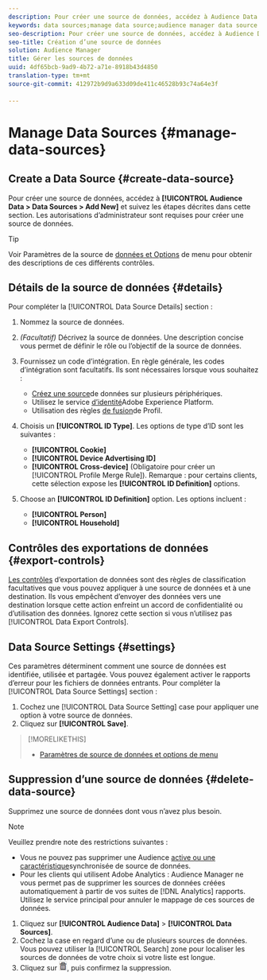 ```yaml
---
description: Pour créer une source de données, accédez à Audience Data > Data Sources > Ajouter New et suivez les étapes décrites ici pour chaque section. Les autorisations d’administrateur sont requises pour créer une source de données.
keywords: data sources;manage data source;audience manager data source
seo-description: Pour créer une source de données, accédez à Audience Data > Data Sources > Ajouter New et suivez les étapes décrites ici pour chaque section. Les autorisations d’administrateur sont requises pour créer une source de données.
seo-title: Création d’une source de données
solution: Audience Manager
title: Gérer les sources de données
uuid: 4df65bcb-9ad9-4b72-a71e-8918b43d4850
translation-type: tm+mt
source-git-commit: 412972b9d9a633d09de411c46528b93c74a64e3f

---
```



# Manage Data Sources {#manage-data-sources}

## Create a Data Source {#create-data-source}

Pour créer une source de données, accédez à **[!UICONTROL Audience Data > Data Sources > Add New]** et suivez les étapes décrites dans cette section. Les autorisations d’administrateur sont requises pour créer une source de données.

<!-- create-datasource.xml -->

>[!TIP]
>
>Voir Paramètres de la source de [données et Options](../features/datasources-list-and-settings.md#settings-menu-options) de menu pour obtenir des descriptions de ces différents contrôles.

## Détails de la source de données {#details}

Pour compléter la [!UICONTROL Data Source Details] section :

1. Nommez la source de données.
1. *(Facultatif)* Décrivez la source de données. Une description concise vous permet de définir le rôle ou l’objectif de la source de données.
1. Fournissez un code d’intégration. En règle générale, les codes d’intégration sont facultatifs. Ils sont nécessaires lorsque vous souhaitez :

   * [Créez une source](../features/profile-merge-rules/merge-rules-start.md#create-data-source)de données sur plusieurs périphériques.
   * Utilisez le service [d’identité](https://docs.adobe.com/content/help/en/id-service/using/home.html)Adobe Experience Platform.
   * Utilisation des règles [de fusion](../features/profile-merge-rules/merge-rules-start.md)de Profil.

1. Choisis un **[!UICONTROL ID Type]**. Les options de type d’ID sont les suivantes :

   * **[!UICONTROL Cookie]**
   * **[!UICONTROL Device Advertising ID]**
   * **[!UICONTROL Cross-device]** (Obligatoire pour créer un [!UICONTROL Profile Merge Rule]). Remarque : pour certains clients, cette sélection expose les **[!UICONTROL ID Definition]** options.

1. Choose an **[!UICONTROL ID Definition]** option. Les options incluent :

   * **[!UICONTROL Person]**
   * **[!UICONTROL Household]**

## Contrôles des exportations de données {#export-controls}

[Les contrôles](../features/data-export-controls.md) d’exportation de données sont des règles de classification facultatives que vous pouvez appliquer à une source de données et à une destination. Ils vous empêchent d’envoyer des données vers une destination lorsque cette action enfreint un accord de confidentialité ou d’utilisation des données. Ignorez cette section si vous n’utilisez pas [!UICONTROL Data Export Controls].

## Data Source Settings {#settings}

Ces paramètres déterminent comment une source de données est identifiée, utilisée et partagée. Vous pouvez également activer le rapports d’erreur pour les fichiers de données entrants. Pour compléter la [!UICONTROL Data Source Settings] section :

1. Cochez une [!UICONTROL Data Source Setting] case pour appliquer une option à votre source de données.
2. Cliquez sur **[!UICONTROL Save]**.

>[!MORELIKETHIS]
>
>* [Paramètres de source de données et options de menu](../features/datasources-list-and-settings.md#settings-menu-options)


## Suppression d’une source de données {#delete-data-source}

<!-- t_datasource_delete.xml -->

Supprimez une source de données dont vous n’avez plus besoin.

>[!NOTE]
>
>Veuillez prendre note des restrictions suivantes :
>
>* Vous ne pouvez pas supprimer une Audience [active ou une caractéristique](../features/traits/client-activity-synced-audience-traits.md)synchronisée de source de données.
>* Pour les clients qui utilisent Adobe Analytics : Audience Manager ne vous permet pas de supprimer les sources de données créées automatiquement à partir de vos suites de [!DNL Analytics] rapports. Utilisez le service [](https://docs.adobe.com/content/help/en/core-services/interface/about-core-services/core-services-landing.html) principal pour annuler le mappage de ces sources de données.


1. Cliquez sur **[!UICONTROL Audience Data]** > **[!UICONTROL Data Sources]**.
1. Cochez la case en regard d’une ou de plusieurs sources de données.
Vous pouvez utiliser la [!UICONTROL Search] zone pour localiser les sources de données de votre choix si votre liste est longue.
1. Cliquez sur ![](assets/icon_trash.png), puis confirmez la suppression.